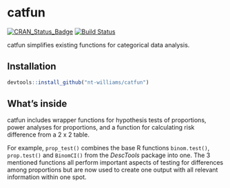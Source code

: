 
# catfun

[![CRAN\_Status\_Badge](http://www.r-pkg.org/badges/version/catfun)](https://cran.r-project.org/package=catfun)
[![Build
Status](https://travis-ci.org/nt-williams/catfun.svg?branch=master)](https://travis-ci.org/nt-williams/catfun)

catfun simplifies existing functions for categorical data analysis.

## Installation

``` r
devtools::install_github("nt-williams/catfun")
```

## What’s inside

catfun includes wrapper functions for hypothesis tests of proportions,
power analyses for proportions, and a function for calculating risk
difference from a 2 x 2 table.

For example, `prop_test()` combines the base R functions `binom.test()`,
`prop.test()` and `BinomCI()` from the *DescTools* package into one. The
3 mentioned functions all perform important aspects of testing for
differences among proportions but are now used to create one output with
all relevant information within one spot.
